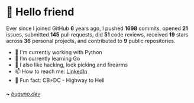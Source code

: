 # 🤖 Hello friend

Ever since I joined GitHub **6** years ago, I pushed **1698** commits, opened **21** issues, submitted **145** pull requests, did **51** code reviews, received **19** stars across **36** personal projects, and contributed to **9** public repositories.

- 🐍 I'm currently working with Python
- 🌱 I’m currently learning Go
- 🔭 I also like hacking, lock picking and firearms
- 📫 How to reach me: [LinkedIn](https://www.linkedin.com/in/brunodesouzabezerra/)
- 🤡 Fun fact: CB⚡DC - Highway to Hell

**~** [_buguno.dev_](https://buguno.dev)
